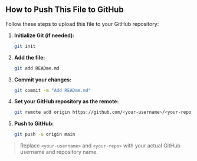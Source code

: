 ## How to Push This File to GitHub

Follow these steps to upload this file to your GitHub repository:

1. **Initialize Git (if needed):**
    ```sh
    git init
    ```

2. **Add the file:**
    ```sh
    git add READme.md
    ```

3. **Commit your changes:**
    ```sh
    git commit -m "Add READme.md"
    ```

4. **Set your GitHub repository as the remote:**
    ```sh
    git remote add origin https://github.com/<your-username>/<your-repo>.git
    ```

5. **Push to GitHub:**
    ```sh
    git push -u origin main
    ```

> Replace `<your-username>` and `<your-repo>` with your actual GitHub username and repository name.